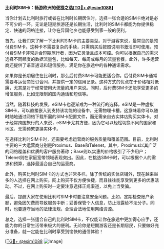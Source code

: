 **比利时SIM卡：畅游欧洲的便捷之选[[TG💪+ @esim1088](https://t.me/s/esim1088)]**

当你计划去比利时旅行或者在比利时长期居住时，选择一张合适的SIM卡绝对是必不可少的一环。无论是短期旅游还是长期生活，比利时的SIM卡都能为你提供稳定、快速的网络连接，让你在异国他乡也能感受到家一般的便利。

首先，让我们来了解一下比利时SIM卡的主要类型。对于游客来说，最常见的是预付费SIM卡。这种卡不需要复杂的手续，只需购买后按照说明书激活即可使用。预付费SIM卡非常适合短期旅行者，因为它灵活且成本可控。你可以根据自己的需求选择不同额度的数据流量包，比如每天、每周或每月的流量套餐。此外，许多运营商还提供了语音通话和短信服务，满足你在旅途中的各种通讯需求。

如果你是长期居住在比利时，那么后付费SIM卡可能更适合你。后付费SIM卡通常需要与运营商签订合同，并提供一定的信用记录。这种方式的优点在于价格相对低廉，尤其是对于经常使用大流量的用户来说。同时，后付费SIM卡还能享受更多的增值服务，比如无限制的国内通话和短信等。

当然，随着科技的发展，eSIM卡也逐渐成为一种流行的选择。eSIM是一种虚拟SIM卡，可以直接嵌入到支持该功能的设备中，无需物理卡槽。这意味着你可以随时随地通过网络下载所需的SIM卡配置文件，而无需亲自去实体店购买实体卡。对于经常跨国旅行的人来说，eSIM卡尤其方便，因为它可以轻松切换不同的国家和地区，无需频繁更换实体卡。

在选择比利时SIM卡时，还需要考虑运营商的服务质量和覆盖范围。目前，比利时主要的三大运营商分别是Proximus、Base和Telenet。其中，Proximus以其广泛的网络覆盖和优质的客户服务著称；Base则以实惠的价格吸引了不少用户；Telenet则在家庭宽带领域表现突出。因此，在挑选SIM卡时，可以根据个人的需求和预算，选择最适合自己的运营商。

此外，购买比利时SIM卡的方式也非常多样。除了传统的实体店铺外，现在越来越多的人选择在网上购买。网上购买不仅方便快捷，而且往往能享受到更多的优惠活动。不过，在网上购买时一定要注意选择正规渠道，以免上当受骗。

最后，提醒大家在使用比利时SIM卡时要注意安全问题。比如，定期检查账户余额，避免因欠费而导致服务中断；妥善保管个人信息，防止泄露给不法分子。同时，也要遵守当地的法律法规，合理合法地使用网络资源。

总之，选择一张适合自己的比利时SIM卡，不仅能让你在旅途中更加得心应手，还能为你的日常生活带来极大的便利。无论你是短期游客还是长期居民，只要做好充分准备，就一定能在比利时享受到愉快的通信体验！

[[TG💪+ @esim1088](https://t.me/s/esim1088) ![Image](https://i.postimg.cc/4NQfJmqS/Snipaste-2025-05-13-00-14-12.png)]